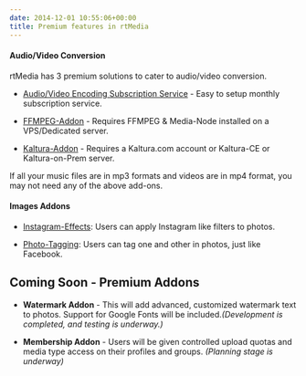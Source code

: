```yaml
---
date: 2014-12-01 10:55:06+00:00
title: Premium features in rtMedia
---
```


#### Audio/Video Conversion


rtMedia has 3 premium solutions to cater to audio/video conversion.



	
  * [Audio/Video Encoding Subscription Service](/rtmedia/addons/audio-video-encoding-service/) - Easy to setup monthly subscription service.

	
  * [FFMPEG-Addon](https://rtcamp.com/store/buddypress-media-ffmpeg-converter) - Requires FFMPEG & Media-Node installed on a VPS/Dedicated server.

	
  * [Kaltura-Addon](https://rtcamp.com/store/buddypress-media-kaltura) - Requires a Kaltura.com account or Kaltura-CE or Kaltura-on-Prem server.


If all your music files are in mp3 formats and videos are in mp4 format, you may not need any of the above add-ons.


#### Images Addons


	
  * [Instagram-Effects](https://rtcamp.com/store/buddypress-media-instagram): Users can apply Instagram like filters to photos.

	
  * [Photo-Tagging](https://rtcamp.com/store/buddypress-media-photo-tagging/): Users can tag one and other in photos, just like Facebook.




## Coming Soon - Premium Addons


	
  * **Watermark Addon** - This will add advanced, customized watermark text to photos. Support for Google Fonts will be included._(Development is completed, and testing is underway.)_

	
  * **Membership Addon** - Users will be given controlled upload quotas and media type access on their profiles and groups. _(Planning stage is underway)_


